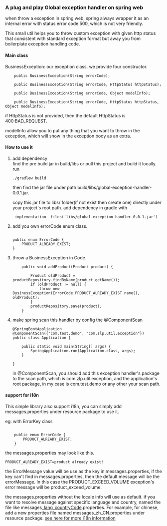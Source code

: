 ### A plug and play Global exception handler on spring web

when throw a exception in spring web, spring always wrapper it as an
internal error with status error code 500, which is not very friendly.
 
This small util helps you to throw custom exception with given http status 
that consistent with standard exception format
but away you from boilerplate exception handling code. 

#### Main class

BusinessException: our exception class. we provide four constructor.
```$xslt
    public BusinessException(String errorCode);

    public BusinessException(String errorCode, HttpStatus httpStatus);

    public BusinessException(String errorCode, Object modelInfo);

    public BusinessException(String errorCode, HttpStatus httpStatus, Object modelInfo);
```
if HttpStatus is not provided, then the default HttpStatus is 400:BAD_REQUEST.

modelInfo allow you to put any thing that you want to throw in the exception, which will show in the exception body as an extra. 

#### How to use it
1. add dependency  
   find the pre build jar in build/libs or pull this project and build it locally. run
   ```$xslt
   ./gradlew build
   ```
   then find the jar file under path build/libs/global-exception-handler-0.0.1.jar.
   
   copy this jar file to libs/ folder(if not exist then create one) directly under your project's root path.
   add dependency in gradle with
   ```$xslt
    implementation  files('libs/global-exception-handler-0.0.1.jar')
   ```
   
2. add you own errorCode enum class.

    ```$java

    public enum ErrorCode {
        PRODUCT_ALREADY_EXIST;
    }
    ```
3. throw a BusinessException in Code.
    ```$java
        public void addProduct(Product product) {
    
            Product oldProduct = productRepository.findByName(product.getName());
            if (oldProduct != null) {
                throw new BusinessException(ErrorCode.PRODUCT_ALREADY_EXIST.name(), oldProduct);
            }
            productRepository.save(product);
        }
    ```
4. make spring scan this handler by config the @ComponentScan
    ```$java
    @SpringBootApplication
    @ComponentScan({"com.test.demo", "com.zlp.util.exception"})
    public class Application {
    
        public static void main(String[] args) {
            SpringApplication.run(Application.class, args);
        }
    
    }
    ```
    in @ComponentScan, you should add this exception handler's package to the scan path, which is 
    com.zlp.util.exception, and the application's root package, in my case is com.test.demo 
    or any other your scan path. 
    
#### support for i18n
This simple library also support i18n, you can simply add messages.properties 
under resource package to use it. 

eg: with ErrorKey class
```$java

    public enum ErrorCode {
        PRODUCT_ALREADY_EXIST;
    }
```
the messages.properties may look like this.

```$xslt
PRODUCT_ALREADY_EXIST=product already exist!
```

the ErrorMessage value will be use as the key in messages.properties, 
if the key can't find in messages.properties, then the default message will be the errorMessage. 
In this case the  PRODUCT_EXCEED_VOLUME exception's error message will be product_exceed_volume.
 
the messages.properties without the locale info will use as default. 
if you want to resolve message against specific language and country, named the file like 
messages_[lang](https://en.wikipedia.org/wiki/ISO_639-1)_[countryCode](https://en.wikipedia.org/wiki/ISO_3166-1_alpha-2).properties.
For example, for chinese, add a new properties file named messages_zh_CN.properties under resource package.
[see here for more i18n information](https://docs.spring.io/spring/docs/current/spring-framework-reference/core.html#spring-core)  